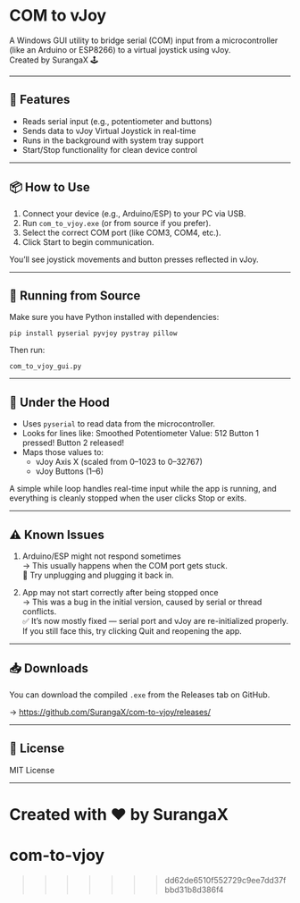 
COM to vJoy
===========

A Windows GUI utility to bridge serial (COM) input from a microcontroller (like an Arduino or ESP8266) to a virtual joystick using vJoy.  
Created by SurangaX 🕹️

----------------------
🚀 Features
----------------------

- Reads serial input (e.g., potentiometer and buttons)
- Sends data to vJoy Virtual Joystick in real-time
- Runs in the background with system tray support
- Start/Stop functionality for clean device control

----------------------
📦 How to Use
----------------------

1. Connect your device (e.g., Arduino/ESP) to your PC via USB.
2. Run `com_to_vjoy.exe` (or from source if you prefer).
3. Select the correct COM port (like COM3, COM4, etc.).
4. Click Start to begin communication.

You’ll see joystick movements and button presses reflected in vJoy.

----------------------
📂 Running from Source
----------------------

Make sure you have Python installed with dependencies:

    pip install pyserial pyvjoy pystray pillow

Then run:

    com_to_vjoy_gui.py

----------------------
🧠 Under the Hood
----------------------

- Uses `pyserial` to read data from the microcontroller.
- Looks for lines like:
      Smoothed Potentiometer Value: 512
      Button 1 pressed!
      Button 2 released!
- Maps those values to:
    - vJoy Axis X (scaled from 0–1023 to 0–32767)
    - vJoy Buttons (1–6)

A simple while loop handles real-time input while the app is running, and everything is cleanly stopped when the user clicks Stop or exits.

----------------------
⚠️ Known Issues
----------------------

1. Arduino/ESP might not respond sometimes  
   → This usually happens when the COM port gets stuck.  
   🔌 Try unplugging and plugging it back in.

2. App may not start correctly after being stopped once  
   → This was a bug in the initial version, caused by serial or thread conflicts.  
   ✅ It’s now mostly fixed — serial port and vJoy are re-initialized properly.  
   If you still face this, try clicking Quit and reopening the app.

----------------------
📥 Downloads
----------------------

You can download the compiled `.exe` from the Releases tab on GitHub.

-> https://github.com/SurangaX/com-to-vjoy/releases/

----------------------
📃 License
----------------------

MIT License

----------------------

Created with ❤️ by SurangaX
=======
# com-to-vjoy
>>>>>>> dd62de6510f552729c9ee7dd37fbbd31b8d386f4
